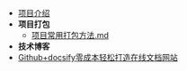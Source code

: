 * [项目介绍](zh-cn/项目介绍.md)
* **项目打包**
  * [项目常用打包方法.md](zh-cn/项目打包/项目常用打包方法.md)
* **技术博客**
 * [Github+docsify零成本轻松打造在线文档网站](zh-cn/技术博客/Github+docsify零成本轻松打造在线文档.md)